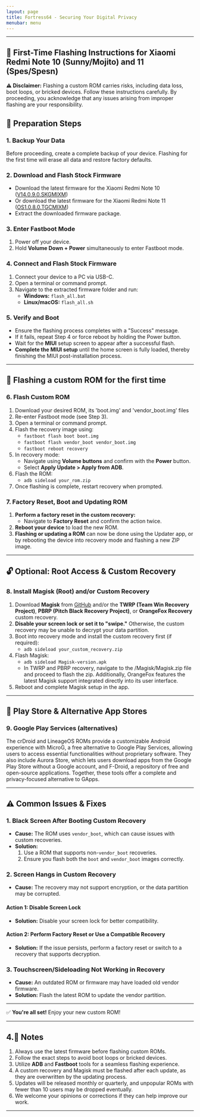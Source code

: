 ```yaml
---
layout: page
title: Fortress64 - Securing Your Digital Privacy
menubar: menu
---
```


---

## 🚀 First-Time Flashing Instructions for Xiaomi Redmi Note 10 (Sunny/Mojito) and 11 (Spes/Spesn)

**⚠ Disclaimer:** Flashing a custom ROM carries risks, including data loss, boot loops, or bricked devices. Follow these instructions carefully. By proceeding, you acknowledge that any issues arising from improper flashing are your responsibility.


## 📌 Preparation Steps

### 1. Backup Your Data
Before proceeding, create a complete backup of your device. Flashing for the first time will erase all data and restore factory defaults.

### 2. Download and Flash Stock Firmware
- Download the latest firmware for the Xiaomi Redmi Note 10 ([V14.0.9.0.SKGMIXM](https://mifirm.net/download/12791))
- Or download the latest firmware for the Xiaomi Redmi Note 11 ([OS1.0.8.0.TGCMIXM](https://mifirm.net/download/14675))
- Extract the downloaded firmware package.

### 3. Enter Fastboot Mode
1. Power off your device.
2. Hold **Volume Down + Power** simultaneously to enter Fastboot mode.

### 4. Connect and Flash Stock Firmware
1. Connect your device to a PC via USB-C.
2. Open a terminal or command prompt.
3. Navigate to the extracted firmware folder and run:
   - **Windows:** `flash_all.bat`
   - **Linux/macOS:** `flash_all.sh`

### 5. Verify and Boot
- Ensure the flashing process completes with a "Success" message.
- If it fails, repeat Step 4 or force reboot by holding the Power button.
- Wait for the **MIUI** setup screen to appear after a successful flash.
- **Complete the MIUI setup** until the home screen is fully loaded, thereby finishing the MIUI post-installation process.

---

## 🔧 Flashing a custom ROM for the first time

### 6. Flash Custom ROM
1. Download your desired ROM, its 'boot.img' and 'vendor_boot.img' files
2. Re-enter Fastboot mode (see Step 3).
3. Open a terminal or command prompt.
4. Flash the recovery image using:
   - `fastboot flash boot boot.img`
   - `fastboot flash vendor_boot vendor_boot.img`
   - `fastboot reboot recovery`
5. In recovery mode:
   - Navigate using **Volume buttons** and confirm with the **Power** button.
   - Select **Apply Update > Apply from ADB**.
6. Flash the ROM:
   - `adb sideload your_rom.zip`
7. Once flashing is complete, restart recovery when prompted.

### 7. Factory Reset, Boot and Updating ROM
1. **Perform a factory reset in the custom recovery:**
   - Navigate to **Factory Reset** and confirm the action twice.
2. **Reboot your device** to load the new ROM.
3. **Flashing or updating a ROM** can now be done using the Updater app, or by rebooting the device into recovery mode and flashing a new ZIP image.

---

## 🔓 Optional: Root Access & Custom Recovery

### 8. Install Magisk (Root) and/or Custom Recovery
1. Download **Magisk** from [GitHub](https://github.com/topjohnwu/Magisk) and/or the **TWRP (Team Win Recovery Project)**, **PBRP (Pitch Black Recovery Project)**, or  **OrangeFox Recovery** custom recovery.
2. **Disable your screen lock or set it to "swipe."** Otherwise, the custom recovery may be unable to decrypt your data partition.
3. Boot into recovery mode and install the custom recovery first (if required):
   - `adb sideload your_custom_recovery.zip`
4. Flash Magisk:
   - `adb sideload Magisk-version.apk`
   -  In TWRP and PBRP recovery, navigate to the /Magisk/Magisk.zip file and proceed to flash the zip. Additionally, OrangeFox features the latest Magisk support integrated directly into its user interface.
5. Reboot and complete Magisk setup in the app.

---

## 🏪 Play Store & Alternative App Stores

### 9. Google Play Services (alternatives)
The crDroid and LineageOS ROMs provide a customizable Android experience with MicroG, a free alternative to Google Play Services, allowing users to access essential functionalities without proprietary software.
They also include Aurora Store, which lets users download apps from the Google Play Store without a Google account, and F-Droid, a repository of free and open-source applications.
Together, these tools offer a complete and privacy-focused alternative to GApps.

---

## ⚠️ Common Issues & Fixes

### 1. Black Screen After Booting Custom Recovery
- **Cause:** The ROM uses `vendor_boot`, which can cause issues with custom recoveries.
- **Solution:** 
  1. Use a ROM that supports non-`vendor_boot` recoveries.
  2. Ensure you flash both the `boot` and `vendor_boot` images correctly.

### 2. Screen Hangs in Custom Recovery
- **Cause:** The recovery may not support encryption, or the data partition may be corrupted.

#### Action 1: Disable Screen Lock
- **Solution:** Disable your screen lock for better compatibility.

#### Action 2: Perform Factory Reset or Use a Compatible Recovery
- **Solution:** If the issue persists, perform a factory reset or switch to a recovery that supports decryption.

### 3. Touchscreen/Sideloading Not Working in Recovery
- **Cause:** An outdated ROM or firmware may have loaded old vendor firmware.
- **Solution:** Flash the latest ROM to update the vendor partition.

---

✅ **You're all set!** Enjoy your new custom ROM!


---

## 4.📝 Notes
1. Always use the latest firmware before flashing custom ROMs.
2. Follow the exact steps to avoid boot loops or bricked devices.
3. Utilize **ADB** and **Fastboot** tools for a seamless flashing experience.
4. A custom recovery and Magisk must be flashed after each update, as they are overwritten by the updating process.
5. Updates will be released monthly or quarterly, and unpopular ROMs with fewer than 10 users may be dropped eventually.
6. We welcome your opinions or corrections if they can help improve our work.
    
---
